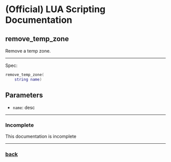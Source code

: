 
# (Official) LUA Scripting Documentation

## remove_temp_zone

Remove a temp zone.

___

Spec:

```lua
remove_temp_zone(
	string name)
```

## Parameters

- `name`: desc

___

### Incomplete

This documentation is incomplete

___

### [back](../zones)
